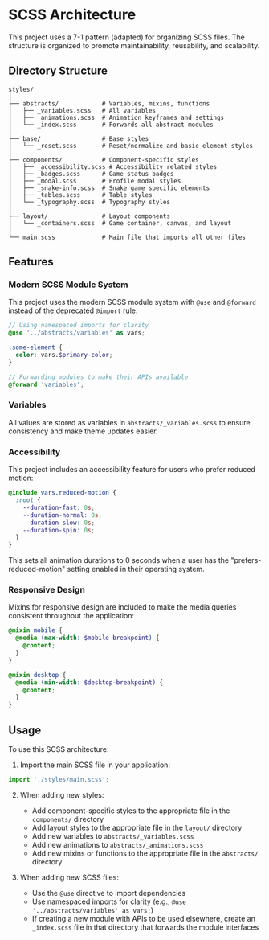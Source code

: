 # SCSS Architecture

This project uses a 7-1 pattern (adapted) for organizing SCSS files. The structure is organized to promote maintainability, reusability, and scalability.

## Directory Structure

```
styles/
│
├── abstracts/            # Variables, mixins, functions
│   ├── _variables.scss   # All variables
│   ├── _animations.scss  # Animation keyframes and settings
│   └── _index.scss       # Forwards all abstract modules
│
├── base/                 # Base styles
│   └── _reset.scss       # Reset/normalize and basic element styles
│
├── components/           # Component-specific styles
│   ├── _accessibility.scss # Accessibility related styles
│   ├── _badges.scss      # Game status badges
│   ├── _modal.scss       # Profile modal styles
│   ├── _snake-info.scss  # Snake game specific elements
│   ├── _tables.scss      # Table styles
│   └── _typography.scss  # Typography styles
│
├── layout/               # Layout components
│   └── _containers.scss  # Game container, canvas, and layout
│
└── main.scss             # Main file that imports all other files
```

## Features

### Modern SCSS Module System

This project uses the modern SCSS module system with `@use` and `@forward` instead of the deprecated `@import` rule:

```scss
// Using namespaced imports for clarity
@use '../abstracts/variables' as vars;

.some-element {
  color: vars.$primary-color;
}

// Forwarding modules to make their APIs available
@forward 'variables';
```

### Variables

All values are stored as variables in `abstracts/_variables.scss` to ensure consistency and make theme updates easier.

### Accessibility

This project includes an accessibility feature for users who prefer reduced motion:

```scss
@include vars.reduced-motion {
  :root {
    --duration-fast: 0s;
    --duration-normal: 0s;
    --duration-slow: 0s;
    --duration-spin: 0s;
  }
}
```

This sets all animation durations to 0 seconds when a user has the "prefers-reduced-motion" setting enabled in their operating system.

### Responsive Design

Mixins for responsive design are included to make the media queries consistent throughout the application:

```scss
@mixin mobile {
  @media (max-width: $mobile-breakpoint) {
    @content;
  }
}

@mixin desktop {
  @media (min-width: $desktop-breakpoint) {
    @content;
  }
}
```

## Usage

To use this SCSS architecture:

1. Import the main SCSS file in your application:

```jsx
import './styles/main.scss';
```

2. When adding new styles:

   - Add component-specific styles to the appropriate file in the `components/` directory
   - Add layout styles to the appropriate file in the `layout/` directory
   - Add new variables to `abstracts/_variables.scss`
   - Add new animations to `abstracts/_animations.scss`
   - Add new mixins or functions to the appropriate file in the `abstracts/` directory

3. When adding new SCSS files:
   - Use the `@use` directive to import dependencies
   - Use namespaced imports for clarity (e.g., `@use '../abstracts/variables' as vars;`)
   - If creating a new module with APIs to be used elsewhere, create an `_index.scss` file in that directory that forwards the module interfaces
